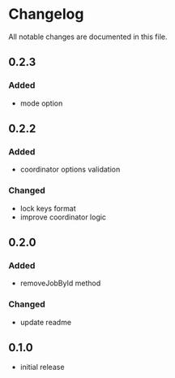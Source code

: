 # Changelog

All notable changes are documented in this file.

## 0.2.3

### Added

- mode option

## 0.2.2

### Added

- coordinator options validation

### Changed

- lock keys format
- improve coordinator logic

## 0.2.0

### Added

- removeJobById method

### Changed

- update readme

## 0.1.0

- initial release
